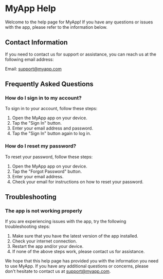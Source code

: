 # MyApp Help

Welcome to the help page for MyApp! If you have any questions or issues with the app, please refer to the information below.

## Contact Information

If you need to contact us for support or assistance, you can reach us at the following email address:

Email: support@myapp.com

## Frequently Asked Questions

### How do I sign in to my account?

To sign in to your account, follow these steps:

1. Open the MyApp app on your device.
2. Tap the "Sign In" button.
3. Enter your email address and password.
4. Tap the "Sign In" button again to log in.

### How do I reset my password?

To reset your password, follow these steps:

1. Open the MyApp app on your device.
2. Tap the "Forgot Password" button.
3. Enter your email address.
4. Check your email for instructions on how to reset your password.

## Troubleshooting

### The app is not working properly

If you are experiencing issues with the app, try the following troubleshooting steps:

1. Make sure that you have the latest version of the app installed.
2. Check your internet connection.
3. Restart the app and/or your device.
4. If none of the above steps work, please contact us for assistance.

We hope that this help page has provided you with the information you need to use MyApp. If you have any additional questions or concerns, please don't hesitate to contact us at support@myapp.com.
